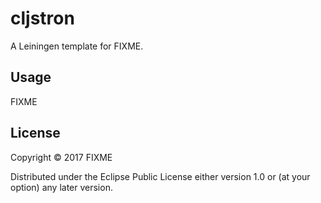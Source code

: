# cljstron

A Leiningen template for FIXME.

## Usage

FIXME

## License

Copyright © 2017 FIXME

Distributed under the Eclipse Public License either version 1.0 or (at
your option) any later version.
